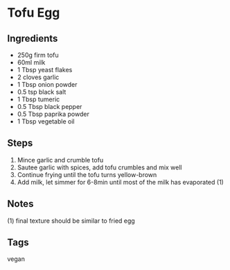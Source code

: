 # Tofu Egg

## Ingredients

* 250g firm tofu
* 60ml milk
* 1 Tbsp yeast flakes
* 2 cloves garlic
* 1 Tbsp onion powder 
* 0.5 tsp black salt 
* 1 Tbsp tumeric
* 0.5 Tbsp black pepper
* 0.5 Tbsp paprika powder
* 1 Tbsp vegetable oil

## Steps

1. Mince garlic and crumble tofu
2. Sautee garlic with spices, add tofu crumbles and mix well
3. Continue frying until the tofu turns yellow-brown
4. Add milk, let simmer for 6-8min until most of the milk has evaporated (1)

## Notes

(1) final texture should be similar to fried egg

## Tags
vegan

